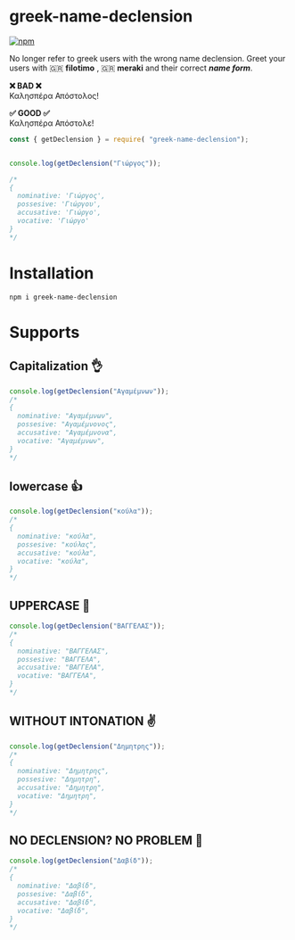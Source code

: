 # greek-name-declension

[![npm](https://img.shields.io/npm/v/greek-name-declension?style=for-the-badge)](https://www.npmjs.com/package/greek-name-declension)

No longer refer to greek users with the wrong name declension. Greet your users with 🇬🇷 **filotimo** , 🇬🇷 **meraki** and their correct ***name form***.

**❌ BAD ❌**  
Καλησπέρα Απόστολος!

**✅ GOOD ✅**  
Καλησπέρα Απόστολε!



```javascript
const { getDeclension } = require( "greek-name-declension");


console.log(getDeclension("Γιώργος"));

/*
{
  nominative: 'Γιώργος',
  possesive: 'Γιώργου',
  accusative: 'Γιώργο',
  vocative: 'Γιώργο'
}
*/
```

# Installation
```
npm i greek-name-declension
```



# Supports

## Capitalization 👌
```javascript
console.log(getDeclension("Αγαμέμνων"));
/*
{
  nominative: "Αγαμέμνων",
  possesive: "Αγαμέμνονος",
  accusative: "Αγαμέμνονα",
  vocative: "Αγαμέμνων",
}
*/
```

## lowercase 👍
```javascript
console.log(getDeclension("κούλα"));
/*
{
  nominative: "κούλα",
  possesive: "κούλας",
  accusative: "κούλα",
  vocative: "κούλα",
}
*/
```

## UPPERCASE 🤏
```javascript
console.log(getDeclension("ΒΑΓΓΕΛΑΣ"));
/*
{
  nominative: "ΒΑΓΓΕΛΑΣ",
  possesive: "ΒΑΓΓΕΛΑ",
  accusative: "ΒΑΓΓΕΛΑ",
  vocative: "ΒΑΓΓΕΛΑ",
}
*/
```

## WITHOUT INTONATION ✌️
```javascript
console.log(getDeclension("Δημητρης"));
/*
{
  nominative: "Δημητρης",
  possesive: "Δημητρη",
  accusative: "Δημητρη",
  vocative: "Δημητρη",
}
*/
```
## ΝΟ DECLENSION? NO PROBLEM 👐
```javascript
console.log(getDeclension("Δαβίδ"));
/*
{
  nominative: "Δαβίδ",
  possesive: "Δαβίδ",
  accusative: "Δαβίδ",
  vocative: "Δαβίδ",
}
*/
```

